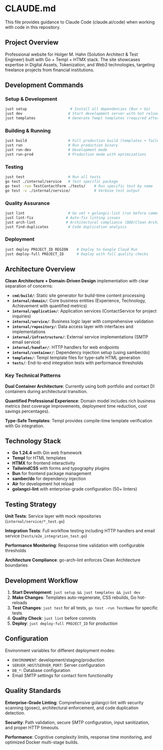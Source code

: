 # CLAUDE.md

This file provides guidance to Claude Code (claude.ai/code) when working with code in this repository.

## Project Overview

Professional website for Holger M. Hahn (Solution Architect & Test Engineer) built with Go + Templ + HTMX stack. The site showcases expertise in Digital Assets, Tokenization, and Web3 technologies, targeting freelance projects from financial institutions.

## Development Commands

### Setup & Development
```bash
just setup                    # Install all dependencies (Bun + Go)
just dev                     # Start development server with hot reload (Air)
just templates               # Generate Templ templates (required after template changes)
```

### Building & Running
```bash
just build                   # Full production build (templates + TailwindCSS + Go binary)
just run                     # Run production binary
just run-dev                 # Development mode
just run-prod                # Production mode with optimizations
```

### Testing
```bash
just test                    # Run all tests
go test ./internal/service   # Test specific package
go test -run TestContactForm ./tests/    # Run specific test by name
go test -v ./internal/service/           # Verbose test output
```

### Quality Assurance
```bash
just lint                    # Go vet + golangci-lint (run before commits)
just lint-fix               # Auto-fix linting issues
just arch-lint              # Architectural compliance (DDD/Clean Architecture)
just find-duplicates         # Code duplication analysis
```

### Deployment
```bash
just deploy PROJECT_ID REGION    # Deploy to Google Cloud Run
just deploy-full PROJECT_ID      # Deploy with full quality checks
```

## Architecture Overview

**Clean Architecture + Domain-Driven Design** implementation with clear separation of concerns:

- **`cmd/build/`**: Static site generator for build-time content processing
- **`internal/domain/`**: Core business entities (Experience, Technology, Achievement with quantified metrics)
- **`internal/application/`**: Application services (ContactService for project inquiries)
- **`internal/service/`**: Business logic layer with comprehensive validation
- **`internal/repository/`**: Data access layer with interfaces and implementations
- **`internal/infrastructure/`**: External service implementations (SMTP email service)
- **`internal/handler/`**: HTTP handlers for web endpoints
- **`internal/container/`**: Dependency injection setup (using samber/do)
- **`templates/`**: Templ template files for type-safe HTML generation
- **`tests/`**: End-to-end integration tests with performance thresholds

### Key Technical Patterns

**Dual Container Architecture**: Currently using both portfolio and contact DI containers during architectural transition.

**Quantified Professional Experience**: Domain model includes rich business metrics (test coverage improvements, deployment time reduction, cost savings percentages).

**Type-Safe Templates**: Templ provides compile-time template verification with Go integration.

## Technology Stack

- **Go 1.24.4** with Gin web framework
- **Templ** for HTML templates
- **HTMX** for frontend interactivity  
- **TailwindCSS** with forms and typography plugins
- **Bun** for frontend package management
- **samber/do** for dependency injection
- **Air** for development hot reload
- **golangci-lint** with enterprise-grade configuration (50+ linters)

## Testing Strategy

**Unit Tests**: Service layer with mock repositories (`internal/service/*_test.go`)

**Integration Tests**: Full workflow testing including HTTP handlers and email service (`tests/e2e_integration_test.go`)

**Performance Monitoring**: Response time validation with configurable thresholds

**Architecture Compliance**: go-arch-lint enforces Clean Architecture boundaries

## Development Workflow

1. **Start Development**: `just setup && just templates && just dev`
2. **Make Changes**: Templates auto-regenerate, CSS rebuilds, Go hot-reloads
3. **Test Changes**: `just test` for all tests, `go test -run TestName` for specific tests
4. **Quality Check**: `just lint` before commits
5. **Deploy**: `just deploy-full PROJECT_ID` for production

## Configuration

Environment variables for different deployment modes:
- `ENVIRONMENT`: development/staging/production
- `SERVER_HOST`/`SERVER_PORT`: Server configuration
- `DB_*`: Database configuration  
- Email SMTP settings for contact form functionality

## Quality Standards

**Enterprise-Grade Linting**: Comprehensive golangci-lint with security scanning (gosec), architectural enforcement, and code duplication detection.

**Security**: Path validation, secure SMTP configuration, input sanitization, and proper HTTP timeouts.

**Performance**: Cognitive complexity limits, response time monitoring, and optimized Docker multi-stage builds.
